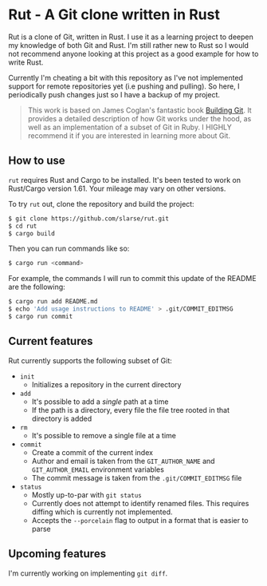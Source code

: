 # Rut - A Git clone written in Rust
Rut is a clone of Git, written in Rust. I use it as a learning project to
deepen my knowledge of both Git and Rust. I'm still rather new to Rust so
I would not recommend anyone looking at this project as a good example for how
to write Rust.

Currently I'm cheating a bit with this repository as I've not implemented
support for remote repositories yet (i.e pushing and pulling). So here,
I periodically push changes just so I have a backup of my project.

> This work is based on James Coglan's fantastic book [Building
> Git](https://shop.jcoglan.com/building-git/). It provides a detailed
> description of how Git works under the hood, as well as an implementation of a
> subset of Git in Ruby. I HIGHLY recommend it if you are interested in learning
> more about Git.

## How to use

`rut` requires Rust and Cargo to be installed. It's been tested to work on
Rust/Cargo version 1.61. Your mileage may vary on other versions.

To try `rut` out, clone the repository and build the project:

```bash
$ git clone https://github.com/slarse/rut.git
$ cd rut
$ cargo build
```

Then you can run commands like so:

```bash
$ cargo run <command>
```

For example, the commands I will run to commit this update of the README are
the following:

```bash
$ cargo run add README.md
$ echo 'Add usage instructions to README' > .git/COMMIT_EDITMSG
$ cargo run commit
```

## Current features

Rut currently supports the following subset of Git:

* `init`
    - Initializes a repository in the current directory
* `add`
    - It's possible to add a _single_ path at a time
    - If the path is a directory, every file the file tree rooted in that
      directory is added
* `rm`
    - It's possible to remove a single file at a time
* `commit`
    - Create a commit of the current index
    - Author and email is taken from the `GIT_AUTHOR_NAME` and
      `GIT_AUTHOR_EMAIL` environment variables
    - The commit message is taken from the `.git/COMMIT_EDITMSG` file
* `status`
    - Mostly up-to-par with `git status`
    - Currently does not attempt to identify renamed files. This requires
      diffing which is currently not implemented.
    - Accepts the `--porcelain` flag to output in a format that is easier to parse

## Upcoming features

I'm currently working on implementing `git diff`.
